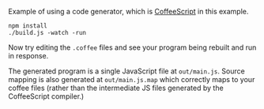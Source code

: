 Example of using a code generator,
which is [CoffeeScript](https://coffeescript.org/) in this example.

```
npm install
./build.js -watch -run
```

Now try editing the `.coffee` files and see your program being rebuilt and run in response.

The generated program is a single JavaScript file at `out/main.js`.
Source mapping is also generated at `out/main.js.map` which correctly maps to your coffee files
(rather than the intermediate JS files generated by the CoffeeScript compiler.)
